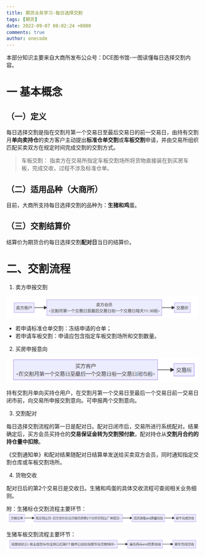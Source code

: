 ```yaml
---
title: 期货业务学习-每日选择交割
tags: [期货]
date: 2022-09-07 08:02:24 +0800
comments: true
author: onecode
---
```

本部分知识主要来自大商所发布公众号：DCE图书馆-一图读懂每日选择交割内容。

# 一 基本概念
## （一）定义
每日选择交割是指在交割月第一个交易日至最后交易日的前一交易日，由持有交割月**单向卖持仓**的卖方客户主动提出**标准仓单交割**或**车板交割**申请，并由交易所组织匹配买卖双方在规定时间完成交割的交割方式。

> 车板交割：
指卖方在交易所指定车板交割场所将货物直接装在到买房车板，完成交收，过程不涉及标准仓单。

<!--more-->
## （二）适用品种（大商所）
目前，大商所支持每日选择交割的品种为：**生猪和鸡**蛋。

## （三）交割结算价
结算价为期货合约每日选择交割**配对日**当日的结算价。

# 二、交割流程

1. 卖方申报交割

![卖方申报交割流程](/images/post/futures-study/futures-daily-delivery-seller-apply-2022-09-07.png)



- 若申请标准仓单交割：冻结申请的仓单；
- 若申请车板交割：申请应包含指定车板交割场所和交割数量。


2. 买房申报意向

![买方申报交割流程](/images/post/futures-study/futures-daily-delivery-buyer-apply-2022-09-07.png)

持有交割月单向买持仓用户，在交割月第一个交易日至最后一个交易日前一交易日闭市前，向交易所申报交割意向。可申报两个交割意向。

3. 交割配对

每日选择交割流程的第一日是配对日。配对日闭市后，交易所进行系统配对。结果确定后，买方会员买持仓的**交易保证金转为交割预付款**，配对持仓从**交割月合约的持仓量中扣除**。

《交割通知单》和配对结果随配对日结算单发送给买卖双方会员，同时通知指定交割仓库或车板交割场所。

4. 货物交收

配对日后的第2个交易日是交收日。生猪和鸡蛋的具体交收流程可查阅相关业务细则。

附：生猪标仓交割流程主要环节：
![生猪标准仓单交割主要流程](/images/post/futures-study/futures-daily-delivery-warehouse-2022-09-07.png)

生猪车板交割流程主要环节：
![车板交割主要流程](/images/post/futures-study/futures-daily-delivery-truck-2022-09-07.png)
